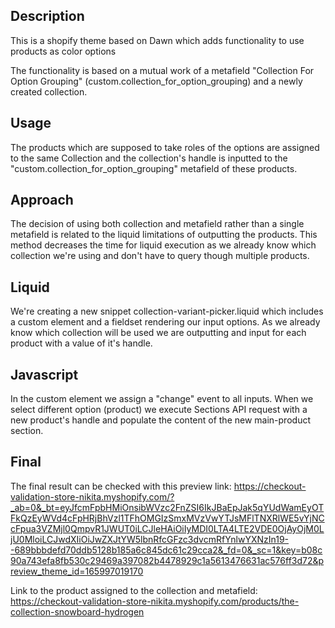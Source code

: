 ## Description

This is a shopify theme based on Dawn which adds functionality to use products as color options

The functionality is based on a mutual work of a metafield "Collection For Option Grouping" (custom.collection_for_option_grouping) and a
newly created collection.

## Usage

The products which are supposed to take roles of the options are assigned to the same Collection and the collection's handle is inputted to the
"custom.collection_for_option_grouping" metafield of these products.

## Approach

The decision of using both collection and metafield rather than a single metafield is related to the liquid limitations of outputting the products. This method decreases the time for liquid execution as we already know which collection we're using and don't have to query though multiple products.

## Liquid

We're creating a new snippet collection-variant-picker.liquid which includes a custom element and a fieldset rendering our input options. As we already know which collection will be used we are outputting and input for each product with a value of it's handle.

## Javascript

In the custom element we assign a "change" event to all inputs. When we select different option (product) we execute Sections API request with a new product's handle and populate the content of the new main-product section.

## Final

The final result can be checked with this preview link: https://checkout-validation-store-nikita.myshopify.com/?_ab=0&_bt=eyJfcmFpbHMiOnsibWVzc2FnZSI6IkJBaEpJak5qYUdWamEyOTFkQzEyWVd4cFpHRjBhVzl1TFhOMGIzSmxMVzVwYTJsMFlTNXRlWE5vYjNCcFpua3VZMjl0QmpvR1JWUT0iLCJleHAiOiIyMDI0LTA4LTE2VDE0OjAyOjM0LjU0MloiLCJwdXIiOiJwZXJtYW5lbnRfcGFzc3dvcmRfYnlwYXNzIn19--689bbbdefd70ddb5128b185a6c845dc61c29cca2&_fd=0&_sc=1&key=b08c90a743efa8fb530c29469a397082b4478929c1a5613476631ac576ff3d72&preview_theme_id=165997019170

Link to the product assigned to the collection and metafield: https://checkout-validation-store-nikita.myshopify.com/products/the-collection-snowboard-hydrogen
